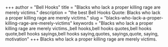 +++
author = "Bell Hooks"
title = "Blacks who lack a proper killing rage are merely victims."
description = "the best Bell Hooks Quote: Blacks who lack a proper killing rage are merely victims."
slug = "blacks-who-lack-a-proper-killing-rage-are-merely-victims"
keywords = "Blacks who lack a proper killing rage are merely victims.,bell hooks,bell hooks quotes,bell hooks quote,bell hooks sayings,bell hooks saying,quotes, sayings,quote, saying, motivation"
+++
Blacks who lack a proper killing rage are merely victims.
